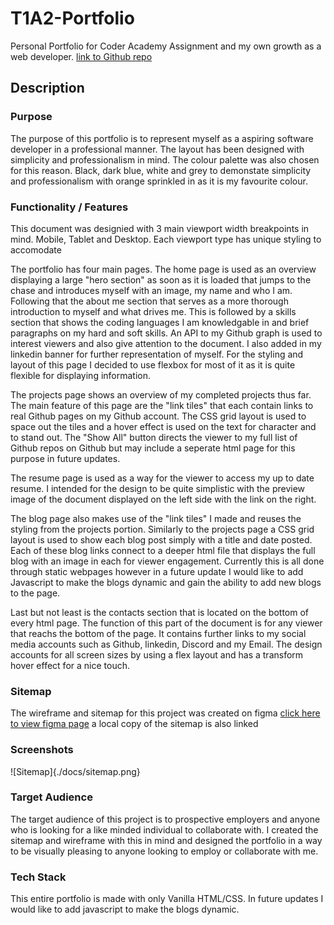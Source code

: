 # T1A2-Portfolio

Personal Portfolio for Coder Academy Assignment and my own growth as a web developer. [link to Github repo](https://github.com/Reyleth/T1A2-Portfolio)

## Description

### Purpose

The purpose of this portfolio is to represent myself as a aspiring software developer in a professional manner. The layout has been designed with simplicity and professionalism in mind. The colour palette was also chosen for this reason. Black, dark blue, white and grey to demonstate simplicity and professionalism with orange sprinkled in as it is my favourite colour.

### Functionality / Features

This document was designied with 3 main viewport width breakpoints in mind. Mobile, Tablet and Desktop. Each viewport type has unique styling to accomodate

The portfolio has four main pages. The home page is used as an overview displaying a large "hero section" as soon as it is loaded that jumps to the chase and introduces myself with an image, my name and who I am. Following that the about me section that serves as a more thorough introduction to myself and what drives me. This is followed by a skills section that shows the coding languages I am knowledgable in and brief paragraphs on my hard and soft skills. An API to my Github graph is used to interest viewers and also give attention to the document. I also added in my linkedin banner for further representation of myself. For the styling and layout of this page I decided to use flexbox for most of it as it is quite flexible for displaying information.

The projects page shows an overview of my completed projects thus far. The main feature of this page are the "link tiles" that each contain links to real Github pages on my Github account. The CSS grid layout is used to space out the tiles and a hover effect is used on the text for character and to stand out. The "Show All" button directs the viewer to my full list of Github repos on Github but may include a seperate html page for this purpose in future updates.

The resume page is used as a way for the viewer to access my up to date resume. I intended for the design to be quite simplistic with the preview image of the document displayed on the left side with the link on the right.

The blog page also makes use of the "link tiles" I made and reuses the styling from the projects portion. Similarly to the projects page a CSS grid layout is used to show each blog post simply with a title and date posted. Each of these blog links connect to a deeper html file that displays the full blog with an image in each for viewer engagement. Currently this is all done through static webpages however in a future update I would like to add Javascript to make the blogs dynamic and gain the ability to add new blogs to the page.

Last but not least is the contacts section that is located on the bottom of every html page. The function of this part of the document is for any viewer that reachs the bottom of the page. It contains further links to my social media accounts such as Github, linkedin, Discord and my Email. The design accounts for all screen sizes by using a flex layout and has a transform hover effect for a nice touch.

### Sitemap

The wireframe and sitemap for this project was created on figma [click here to view figma page](https://www.figma.com/file/rZXdfGsApolNkm1b2iYUX0/Portfolio-Wireframe?type=whiteboard&node-id=0%3A1&t=HzAj9ajFPSizoi3d-1) a local copy of the sitemap is also linked <!-- insert link here -->

### Screenshots

![Sitemap]{./docs/sitemap.png}

### Target Audience

The target audience of this project is to prospective employers and anyone who is looking for a like minded individual to collaborate with. I created the sitemap and wireframe with this in mind and designed the portfolio in a way to be visually pleasing to anyone looking to employ or collaborate with me.

### Tech Stack

This entire portfolio is made with only Vanilla HTML/CSS. In future updates I would like to add javascript to make the blogs dynamic.